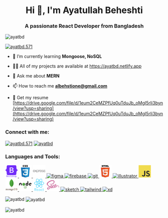 <h1 align="center">Hi 👋, I'm Ayatullah Beheshti</h1>
<h3 align="center">A passionate React Developer from Bangladesh</h3>

<p align="left"> <img src="https://komarev.com/ghpvc/?username=ayatbd&label=Profile%20views&color=0e75b6&style=flat" alt="ayatbd" /> </p>

<p align="left"> <a href="https://twitter.com/ayatbd.571" target="blank"><img src="https://img.shields.io/twitter/follow/ayatbd.571?logo=twitter&style=for-the-badge" alt="ayatbd.571" /></a> </p>

- 🌱 I’m currently learning **Mongoose, NoSQL**

- 👨‍💻 All of my projects are available at https://ayatbd.netlify.app

- 💬 Ask me about **MERN**

- 📫 How to reach me **albehstione@gmail.com**

- 📄 Get my resume [https://drive.google.com/file/d/1eum2CeMZPfUq0uTduJb_oMgI5rIi3byn/view?usp=sharing](https://drive.google.com/file/d/1eum2CeMZPfUq0uTduJb_oMgI5rIi3byn/view?usp=sharing)

<h3 align="left">Connect with me:</h3>
<p align="left">
<a href="https://twitter.com/ayatbd.571" target="blank"><img align="center" src="https://raw.githubusercontent.com/rahuldkjain/github-profile-readme-generator/master/src/images/icons/Social/twitter.svg" alt="ayatbd.571" height="30" width="40" /></a>
<a href="https://linkedin.com/in/ayatbd" target="blank"><img align="center" src="https://raw.githubusercontent.com/rahuldkjain/github-profile-readme-generator/master/src/images/icons/Social/linked-in-alt.svg" alt="ayatbd" height="30" width="40" /></a>
</p>

<h3 align="left">Languages and Tools:</h3>
<p align="left"> <a href="https://getbootstrap.com" target="_blank" rel="noreferrer"> <img src="https://raw.githubusercontent.com/devicons/devicon/master/icons/bootstrap/bootstrap-plain-wordmark.svg" alt="bootstrap" width="40" height="40"/> </a> <a href="https://www.w3schools.com/css/" target="_blank" rel="noreferrer"> <img src="https://raw.githubusercontent.com/devicons/devicon/master/icons/css3/css3-original-wordmark.svg" alt="css3" width="40" height="40"/> </a> <a href="https://expressjs.com" target="_blank" rel="noreferrer"> <img src="https://raw.githubusercontent.com/devicons/devicon/master/icons/express/express-original-wordmark.svg" alt="express" width="40" height="40"/> </a> <a href="https://www.figma.com/" target="_blank" rel="noreferrer"> <img src="https://www.vectorlogo.zone/logos/figma/figma-icon.svg" alt="figma" width="40" height="40"/> </a> <a href="https://firebase.google.com/" target="_blank" rel="noreferrer"> <img src="https://www.vectorlogo.zone/logos/firebase/firebase-icon.svg" alt="firebase" width="40" height="40"/> </a> <a href="https://git-scm.com/" target="_blank" rel="noreferrer"> <img src="https://www.vectorlogo.zone/logos/git-scm/git-scm-icon.svg" alt="git" width="40" height="40"/> </a> <a href="https://www.w3.org/html/" target="_blank" rel="noreferrer"> <img src="https://raw.githubusercontent.com/devicons/devicon/master/icons/html5/html5-original-wordmark.svg" alt="html5" width="40" height="40"/> </a> <a href="https://www.adobe.com/in/products/illustrator.html" target="_blank" rel="noreferrer"> <img src="https://www.vectorlogo.zone/logos/adobe_illustrator/adobe_illustrator-icon.svg" alt="illustrator" width="40" height="40"/> </a> <a href="https://developer.mozilla.org/en-US/docs/Web/JavaScript" target="_blank" rel="noreferrer"> <img src="https://raw.githubusercontent.com/devicons/devicon/master/icons/javascript/javascript-original.svg" alt="javascript" width="40" height="40"/> </a> <a href="https://www.mongodb.com/" target="_blank" rel="noreferrer"> <img src="https://raw.githubusercontent.com/devicons/devicon/master/icons/mongodb/mongodb-original-wordmark.svg" alt="mongodb" width="40" height="40"/> </a> <a href="https://nodejs.org" target="_blank" rel="noreferrer"> <img src="https://raw.githubusercontent.com/devicons/devicon/master/icons/nodejs/nodejs-original-wordmark.svg" alt="nodejs" width="40" height="40"/> </a> <a href="https://reactjs.org/" target="_blank" rel="noreferrer"> <img src="https://raw.githubusercontent.com/devicons/devicon/master/icons/react/react-original-wordmark.svg" alt="react" width="40" height="40"/> </a> <a href="https://sass-lang.com" target="_blank" rel="noreferrer"> <img src="https://raw.githubusercontent.com/devicons/devicon/master/icons/sass/sass-original.svg" alt="sass" width="40" height="40"/> </a> <a href="https://www.sketch.com/" target="_blank" rel="noreferrer"> <img src="https://www.vectorlogo.zone/logos/sketchapp/sketchapp-icon.svg" alt="sketch" width="40" height="40"/> </a> <a href="https://tailwindcss.com/" target="_blank" rel="noreferrer"> <img src="https://www.vectorlogo.zone/logos/tailwindcss/tailwindcss-icon.svg" alt="tailwind" width="40" height="40"/> </a> <a href="https://www.adobe.com/products/xd.html" target="_blank" rel="noreferrer"> <img src="https://cdn.worldvectorlogo.com/logos/adobe-xd.svg" alt="xd" width="40" height="40"/> </a> </p>

<p><img align="left" src="https://github-readme-stats.vercel.app/api/top-langs?username=ayatbd&show_icons=true&locale=en&layout=compact" alt="ayatbd" /></p>

<p>&nbsp;<img align="center" src="https://github-readme-stats.vercel.app/api?username=ayatbd&show_icons=true&locale=en" alt="ayatbd" /></p>

<p><img align="center" src="https://github-readme-streak-stats.herokuapp.com/?user=ayatbd&" alt="ayatbd" /></p>
